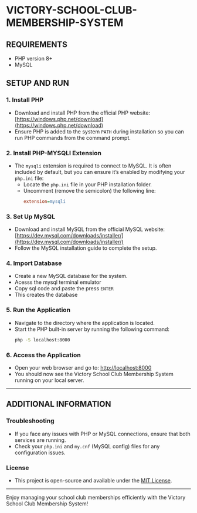 # VICTORY-SCHOOL-CLUB-MEMBERSHIP-SYSTEM

## REQUIREMENTS
- PHP version 8+
- MySQL

## SETUP AND RUN

### 1. Install PHP
- Download and install PHP from the official PHP website: [https://windows.php.net/download](https://windows.php.net/download)
- Ensure PHP is added to the system `PATH` during installation so you can run PHP commands from the command prompt.

### 2. Install PHP-MYSQLI Extension
- The `mysqli` extension is required to connect to MySQL. It is often included by default, but you can ensure it’s enabled by modifying your `php.ini` file:
  - Locate the `php.ini` file in your PHP installation folder.
  - Uncomment (remove the semicolon) the following line:
    ```ini
    extension=mysqli
    ```

### 3. Set Up MySQL
- Download and install MySQL from the official MySQL website: [https://dev.mysql.com/downloads/installer/](https://dev.mysql.com/downloads/installer/)
- Follow the MySQL installation guide to complete the setup.

### 4. Import Database
- Create a new MySQL database for the system.
- Acesss the mysql terminal emulator
- Copy sql code and paste the press ```ENTER```
- This creates the database

### 5. Run the Application
- Navigate to the directory where the application is located.
- Start the PHP built-in server by running the following command:
    ```bash
    php -S localhost:8000
    ```

### 6. Access the Application
- Open your web browser and go to: [http://localhost:8000](http://localhost:8000)
- You should now see the Victory School Club Membership System running on your local server.

---

## ADDITIONAL INFORMATION

### Troubleshooting
- If you face any issues with PHP or MySQL connections, ensure that both services are running.
- Check your `php.ini` and `my.cnf` (MySQL config) files for any configuration issues.

### License
- This project is open-source and available under the [MIT License](LICENSE).

---

Enjoy managing your school club memberships efficiently with the Victory School Club Membership System!
